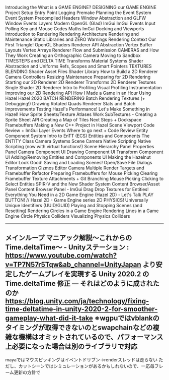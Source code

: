 Introducing the 
What is a GAME ENGINE?
DESIGNING our GAME ENGINE
Project Setup 
Entry Point 
Logging 
Premake 
Planning the Event System
Event System
Precompiled Headers
Window Abstraction and GLFW
Window Events
Layers
Modern OpenGL (Glad)
ImGui
ImGui Events
Input Polling
Key and Mouse Codes
Maths
ImGui Docking and Viewports
Introduction to Rendering
Rendering Architecture
Rendering and Maintenance
Static Libraries and ZERO Warnings
Rendering Context
Our First Triangle!
OpenGL Shaders
Renderer API Abstraction
Vertex Buffer Layouts
Vertex Arrays
Renderer Flow and Submission
CAMERAS and How They Work
Creating an Orthographic Camera
Moving to Sandbox
TIMESTEPS and DELTA TIME
Transforms
Material Systems
Shader Abstraction and Uniforms
Refs, Scopes and Smart Pointers
TEXTURES
BLENDING
Shader Asset Files
Shader Library
How to Build a 2D Renderer
Camera Controllers
Resizing
Maintenance
Preparing for 2D Rendering
Starting our 2D Renderer
2D Renderer Transforms
2D Renderer Textures
Single Shader 2D Renderer
Intro to Profiling
Visual Profiling
Instrumentation
Improving our 2D Rendering API
How I Made a Game in an Hour Using Hazel
Hazel 2020
BATCH RENDERING
Batch Rendering Textures (+ Debugging!) 
Drawing Rotated Quads 
Renderer Stats and Batch Improvements 
Testing Hazel's Performance! 
Let's Make Something in Hazel! 
How Sprite Sheets/Texture Atlases Work 
SubTextures - Creating a Sprite Sheet API 
Creating a Map of Tiles 
Next Steps + Dockspace
Framebuffers
Making a New C++ Project in Hazel
Scene Viewport
Code Review + ImGui Layer Events
Where to go next + Code Review
Entity Component System
Intro to EnTT (ECS)
Entities and Components
The ENTITY Class
Camera Systems
Scene Camera
Native Scripting
Native Scripting (now with virtual functions!)
Scene Hierarchy Panel
Properties Panel
Camera Component UI
Drawing Component UI
Transform Component UI
Adding/Removing Entities and Components UI
Making the Hazelnut Editor Look Good!
Saving and Loading Scenes!
Open/Save File Dialogs
Transformation Gizmos
Editor Camera
Multiple Render Targets and Framebuffer Refactor 
Preparing Framebuffers for Mouse Picking 
Clearing Framebuffer Texture Attachments + Git Branching 
Mouse Picking 
Clicking to Select Entities 
SPIR-V and the New Shader System 
Content Browser/Asset Panel 
Content Browser Panel - ImGui Drag Drop 
Textures for Entities! 
Everything You Need in a 2D Game Engine (Hazel 2D) - Let's Talk
PLAY BUTTON! // Hazel 2D - Game Engine series
2D PHYSICS! 
Universally Unique Identifiers (UUID/GUID) 
Playing and Stopping Scenes (and Resetting) 
Rendering Circles in a Game Engine 
Rendering Lines in a Game Engine 
Circle Physics Colliders 
Visualizing Physics Colliders 


---------------------------------------------------------------------
メインループ マニアック解説〜これからのTime.deltaTime〜 - Unityステーション : https://www.youtube.com/watch?v=TP7N57r5Tqw&ab_channel=UnityJapan
より安定したゲームプレイを実現する Unity 2020.2 の Time.deltaTime 修正 ― それはどのように成されたのか https://blog.unity.com/ja/technology/fixing-time-deltatime-in-unity-2020-2-for-smoother-gameplay-what-did-it-take
※wgpuではvblankのタイミングが取得できないのとswapchainなどの複雑な機構はオミットされているので、パフォーマンス上必要になった場合は別のライブラリで対応
------------------------------------------------

mayaではマウスピッキングはイベントドリブン->renderスレッドは走らない
ただし、カットシーンではシミュレーションがあるかもしれないので、一応毎フレーム更新の方針で
